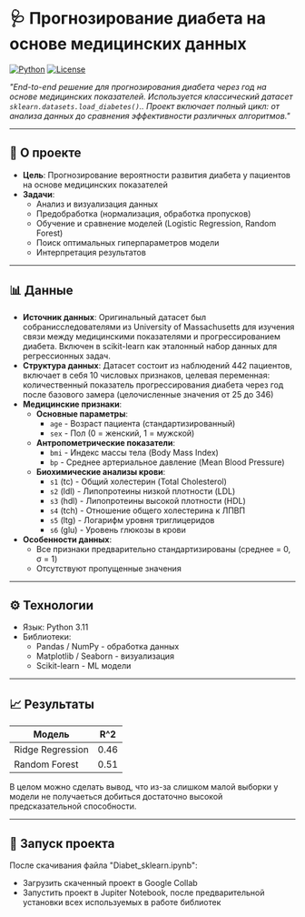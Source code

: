 # 🩺 Прогнозирование диабета на основе медицинских данных

[![Python](https://img.shields.io/badge/Python-3.9%2B-blue)](https://www.python.org/)
[![License](https://img.shields.io/badge/License-MIT-green)](LICENSE)
 
*"End-to-end решение для прогнозирования диабета через год на основе медицинских показателей. Используется классический датасет `sklearn.datasets.load_diabetes()`.. Проект включает полный цикл: от анализа данных до сравнения эффективности различных алгоритмов."*

---


## 🏥 О проекте
- **Цель**: Прогнозирование вероятности развития диабета у пациентов на основе медицинских показателей
- **Задачи**:
  - Анализ и визуализация данных
  - Предобработка (нормализация, обработка пропусков)
  - Обучение и сравнение моделей (Logistic Regression, Random Forest)
  - Поиск оптимальных гиперпараметров модели
  - Интерпретация результатов

---
## 📊 Данные
- **Источник данных**: Оригинальный датасет был собранисследователями из University of Massachusetts для изучения связи между медицинскими показателями и прогрессированием диабета. Включен в scikit-learn как эталонный набор данных для регрессионных задач.
- **Структура данных**: Датасет состоит из наблюдений 442 пациентов, включает в себя 10 числовых признаков, целевая переменная: количественный показатель прогрессирования диабета через год после базового замера (целочисленные значения от 25 до 346)
- **Медицинские признаки**:
  - **Основные параметры**:
    - `age` - Возраст пациента (стандартизированный)
    - `sex` - Пол (0 = женский, 1 = мужской)
  - **Антропометрические показатели**:
    - `bmi` - Индекс массы тела (Body Mass Index)
    - `bp` - Среднее артериальное давление (Mean Blood Pressure)
  - **Биохимические анализы крови**:
    - `s1` (tc) - Общий холестерин (Total Cholesterol)
    - `s2` (ldl) - Липопротеины низкой плотности (LDL)
    - `s3` (hdl) - Липопротеины высокой плотности (HDL)
    - `s4` (tch) - Отношение общего холестерина к ЛПВП
    - `s5` (ltg) - Логарифм уровня триглицеридов
    - `s6` (glu) - Уровень глюкозы в крови
- **Особенности данных**:
  - Все признаки предварительно стандартизированы (среднее = 0, σ = 1)
  - Отсутствуют пропущенные значения
---
## ⚙️ Технологии

- Язык: Python 3.11
- Библиотеки:
  - Pandas / NumPy - обработка данных
  - Matplotlib / Seaborn - визуализация
  - Scikit-learn - ML модели

---
## 📈 Результаты

| Модель          | R^2  |
|-----------------|------|
| Ridge Regression| 0.46 |
| Random Forest   | 0.51 |

В целом можно сделать вывод, что из-за слишком малой выборки у модели не получаеться добиться достаточно высокой предсказательной способности. 

---
## 🚀 Запуск проекта
После скачивания файла "Diabet_sklearn.ipynb":
- Загрузить скаченный проект в Google Collab
- Запустить проект в Jupiter Notebook, после предварительной установки всех используемых в работе библиотек 

